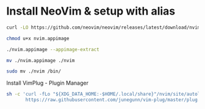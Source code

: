 # Install NeoVim & setup with alias

```bash
curl -LO https://github.com/neovim/neovim/releases/latest/download/nvim.appimage

chmod u+x nvim.appimage

./nvim.appimage --appimage-extract

mv ./nvim.appimage ./nvim

sudo mv ./nvim /bin/
```

Install VimPlug - Plugin Manager

```bash
sh -c 'curl -fLo "${XDG_DATA_HOME:-$HOME/.local/share}"/nvim/site/autoload/plug.vim --create-dirs \
       https://raw.githubusercontent.com/junegunn/vim-plug/master/plug.vim'
```
